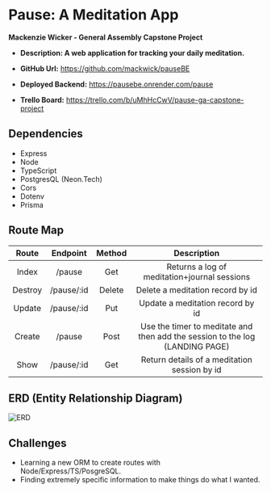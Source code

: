 # Pause: A Meditation App

**Mackenzie Wicker - General Assembly Capstone Project**

- **Description: A web application for tracking your daily meditation.**

- **GitHub Url:** https://github.com/mackwick/pauseBE
- **Deployed Backend:** https://pausebe.onrender.com/pause
- **Trello Board:** https://trello.com/b/uMhHcCwV/pause-ga-capstone-project

## Dependencies

- Express
- Node
- TypeScript
- PostgresQL (Neon.Tech)
- Cors
- Dotenv
- Prisma

## Route Map

|  Route  |  Endpoint  | Method |                                 Description                                  |
| :-----: | :--------: | :----: | :--------------------------------------------------------------------------: |
|  Index  |   /pause   |  Get   |                 Returns a log of meditation+journal sessions                 |
| Destroy | /pause/:id | Delete |                       Delete a meditation record by id                       |
| Update  | /pause/:id |  Put   |                       Update a meditation record by id                       |
| Create  |   /pause   |  Post  | Use the timer to meditate and then add the session to the log (LANDING PAGE) |
|  Show   | /pause/:id |  Get   |                 Return details of a meditation session by id                 |

## ERD (Entity Relationship Diagram)

![ERD](https://i.imgur.com/9zXINv9.jpeg)

## Challenges

- Learning a new ORM to create routes with Node/Express/TS/PosgreSQL.
- Finding extremely specific information to make things do what I wanted.
